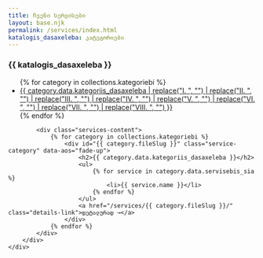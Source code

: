 ```yaml
---
title: ჩვენი სერვისები
layout: base.njk
permalink: /services/index.html
katalogis_dasaxeleba: კატეგორიები
---
```


<section class="services-page-section">
    <div class="container">
        <div class="services-page-layout">
            <aside class="services-nav" data-aos="fade-right">
                <h3>{{ katalogis_dasaxeleba }}</h3>
                <ul>
                    {% for category in collections.kategoriebi %}
                        <li><a href="#{{ category.fileSlug }}">{{ category.data.kategoriis_dasaxeleba | replace("I. ", "") | replace("II. ", "") | replace("III. ", "") | replace("IV. ", "") | replace("V. ", "") | replace("VI. ", "") | replace("VII. ", "") | replace("VIII. ", "") }}</a></li>
                    {% endfor %}
                </ul>
            </aside>

            <div class="services-content">
                {% for category in collections.kategoriebi %}
                    <div id="{{ category.fileSlug }}" class="service-category" data-aos="fade-up">
                        <h2>{{ category.data.kategoriis_dasaxeleba }}</h2>
                        <ul>
                            {% for service in category.data.servisebis_sia %}
                                <li>{{ service.name }}</li>
                            {% endfor %}
                        </ul>
                        <a href="/services/{{ category.fileSlug }}/" class="details-link">დეტალურად →</a>
                    </div>
                {% endfor %}
            </div>
        </div>
    </div>
</section>